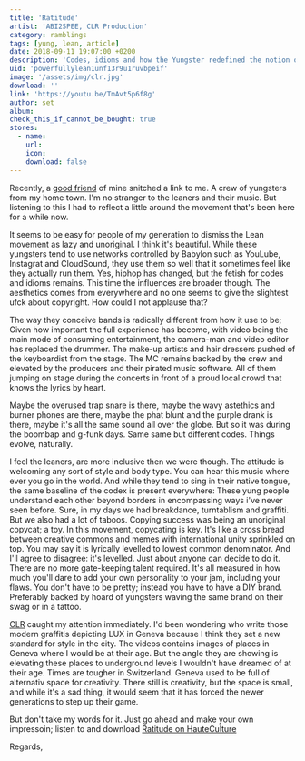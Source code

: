 ```yaml
---
title: 'Ratitude'
artist: 'ABI2SPEE, CLR Production'
category: ramblings
tags: [yung, lean, article]
date: 2018-09-11 19:07:00 +0200
description: 'Codes, idioms and how the Yungster redefined the notion of a band.'
uid: 'powerfullylean1unf13r9u1ruvbpeif'
image: '/assets/img/clr.jpg'
download: ''
link: 'https://youtu.be/TmAvt5p6f8g'
author: set
album: 
check_this_if_cannot_be_bought: true
stores:
  - name:
    url: 
    icon: 
    download: false
---
```

Recently, a [good friend](https://soundcloud.com/gabbaboy?ref=TheOuternationalMusicSyndicateWasHere "Gabba Boy Soundlcoud") of mine snitched a link to me. A crew of yungsters from my home town. I'm no stranger to the leaners and their music. But listening to this I had to reflect a little around the movement that's been here for a while now.

It seems to be easy for people of my generation to dismiss the Lean movement as lazy and unoriginal. I think it's beautiful. While these yungsters tend to use networks controlled by Babylon such as YouLube, Instagrat and CloudSound, they use them so well that it sometimes feel like they actually run them. Yes, hiphop has changed, but the fetish for codes and idioms remains. This time the influences are broader though. The aesthetics comes from everywhere and no one seems to give the slightest ufck about copyright. How could I not applause that?

The way they conceive bands is radically different from how it use to be; Given how important the full experience has become, with video being the main mode of consuming entertainment, the camera-man and video editor has replaced the drummer. The make-up artists and hair dressers pushed of the keyboardist from the stage. The MC remains backed by the crew and elevated by the producers and their pirated music software. All of them jumping on stage during the concerts in front of a proud local crowd that knows the lyrics by heart. 

Maybe the overused trap snare is there, maybe the wavy astethics and burner phones are there, maybe the phat blunt and the purple drank is there, maybe it's all the same sound all over the globe. But so it was during the boombap and g-funk days. Same same but different codes. Things evolve, naturally. 

I feel the leaners, are more inclusive then we were though. The attitude is welcoming any sort of style and body type. You can hear this music where ever you go in the world. And while they tend to sing in their native tongue, the same baseline of the codex is present everywhere: These yung people understand each other beyond borders in encompassing ways i've never seen before. Sure, in my days we had breakdance, turntablism and graffiti. But we also had a lot of taboos. Copying success was being an unoriginal copycat; a toy. In this movement, copycating is key. It's like a cross bread between creative commons and memes with international unity sprinkled on top. You may say it is lyrically levelled to lowest common denominator. And I'll agree to disagree: it's levelled. Just about anyone can decide to do it. There are no more gate-keeping talent required. It's all measured in how much you'll dare to add your own personality to your jam, including your flaws. You don't have to be pretty; instead you have to have a DIY brand. Preferably backed by hoard of yungsters waving the same brand on their swag or in a tattoo.

[CLR](https://www.youtube.com/channel/UCeJQNYmVGPtbmjfES7GgITA?ref=TheOuternationalMusicSyndicateWasHere "CLR Youtube Channel") caught my attention immediately. I'd been wondering who write those modern graffitis depicting LUX in Geneva because I think they set a new standard for style in the city. The videos contains images of places in Geneva where I would be at their age. But the angle they are showing is elevating these places to underground levels I wouldn't have dreamed of at their age. Times are tougher in Switzerland. Geneva used to be full of alternativ space for creativity. There still is creativity, but the space is small, and while it's a sad thing, it would seem that it has forced the newer generations to step up their game. 

But don't take my words for it. Just go ahead and make your own impressoin; listen to and download [Ratitude on HauteCulture](https://www.hauteculture.com/mixtape/28455/ratitude?ref=TheOuternationalMusicSyndicateWasHere "Ratitude on Haute Culture")

Regards,
